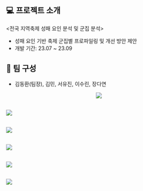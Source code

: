 ## 💻 프로젝트 소개
<전국 지역축제 성패 요인 분석 및 군집 분석>
- 성패 요인 기반 축제 군집별 프로파일링 및 개선 방안 제안
- 개발 기간: 23.07 ~ 23.09

## 🫶 팀 구성
- 김동환(팀장), 김민, 서유진, 이수린, 장다연

<p align="center">
<img src="https://github.com/user-attachments/assets/04b9ca35-7c72-41ff-8564-021dbfa1c45f"></p>
</br>
<img src="https://github.com/user-attachments/assets/d92d8f06-2580-406a-8b83-aad336011749"></p>
</br>
<img src="https://github.com/user-attachments/assets/f9337dab-91f1-482c-836d-dff72e10cb9a"></p>
</br>
<img src="https://github.com/user-attachments/assets/2a663b3d-407f-4793-ba27-48caa673471a"></p>
</br>
<img src="https://github.com/user-attachments/assets/bad25ccb-1cfc-4e5f-a763-b11469dd522e"></p>
</br>
<img src="https://github.com/user-attachments/assets/de6a4e99-4f5c-4469-8833-a06c79917ee3"></p>
</br>
